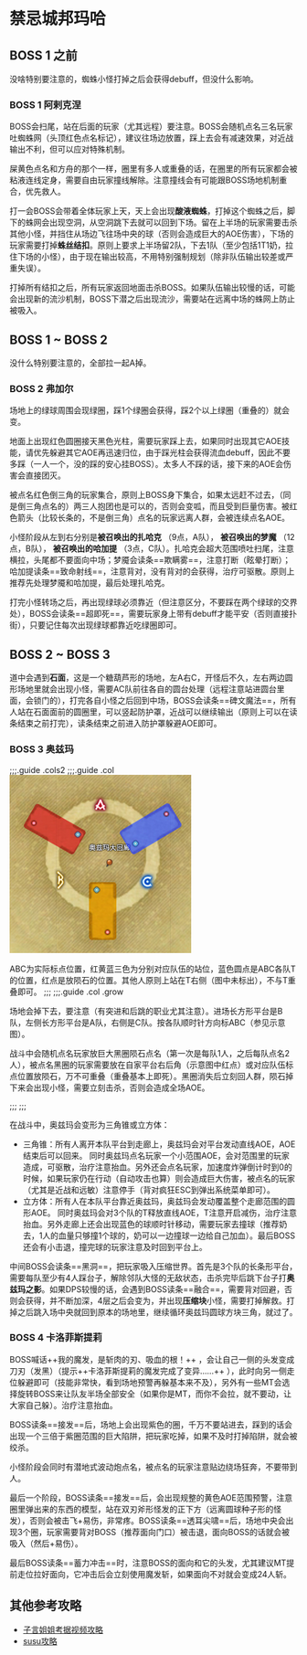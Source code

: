 # 禁忌城邦玛哈

## BOSS 1 之前

没啥特别要注意的，蜘蛛小怪打掉之后会获得<Status :id="645" name="消化中" />debuff，但没什么影响。

### BOSS 1 阿剌克涅

BOSS会扫尾，站在后面的玩家（尤其远程）要注意。BOSS会随机点名三名玩家吐蜘蛛网（头顶红色点名标记），建议往场边放置，踩上去会有减速效果，对近战输出不利，但可以应对特殊机制。

屎黄色点名和方舟的那个一样，圈里有多人或重叠的话，在圈里的所有玩家都会被粘液连线定身，需要自由玩家撞线解除。注意撞线会有可能跟BOSS场地机制重合，优先救人。

打一会BOSS会带着全体玩家上天，天上会出现**酸液蜘蛛**，打掉这个蜘蛛之后，脚下的蛛网会出现空洞，从空洞跳下去就可以回到下场。留在上半场的玩家需要击杀其他小怪，并挡住从场边飞往场中央的球（否则会造成巨大的AOE伤害），下场的玩家需要打掉**蛛丝结扣**。原则上要求上半场留2队，下去1队（至少包括1T1奶，拉住下场的小怪），由于现在输出较高，不用特别强制规划（除非队伍输出较差或严重失误）。

打掉所有结扣之后，所有玩家返回地面击杀BOSS。如果队伍输出较慢的话，可能会出现新的流沙机制，BOSS下潜之后出现流沙，需要站在远离中场的蛛网上防止被吸入。

## BOSS 1 ~ BOSS 2

没什么特别要注意的，全部拉一起A掉。

### BOSS 2 弗加尔

场地上的绿球周围会现绿圈，踩1个绿圈会获得<Status :id="1045" name="渐渐僵尸化" />，踩2个以上绿圈（重叠的）就会变<Status :id="371" name="僵尸" />。

地面上出现红色圆圈接天黑色光柱，需要玩家踩上去，如果同时出现其它AOE技能，请优先躲避其它AOE再迅速归位，由于踩光柱会获得流血debuff，因此不要多踩（一人一个，没的踩的安心挂BOSS）。太多人不踩的话，接下来的AOE会伤害会直接团灭。

被点名红色倒三角的玩家集合，原则上BOSS身下集合，如果太远赶不过去，（同是倒三角点名的）两三人抱团也是可以的，否则会变呱，而且受到巨量伤害。被红色箭头（比较长条的，不是倒三角）点名的玩家远离人群，会被连续点名AOE。

小怪阶段从左到右分别是**被召唤出的扎哈克** （9点，A队）， **被召唤出的梦魔** （12点，B队）， **被召唤出的哈加提** （3点，C队）。扎哈克会超大范围喷吐扫尾，注意横拉，头尾都不要面向中场；梦魇会读条==欺瞒雾==，注意打断（眩晕打断）；哈加提读条==致命射线==，注意背对，没有背对的会获得<Status :id="210" name="死亡宣告" />，治疗可驱散。原则上推荐先处理梦魇和哈加提，最后处理扎哈克。

打完小怪转场之后，再出现绿球必须靠近（但注意区分，不要踩在两个绿球的交界处），BOSS会读条==超即死==，需要玩家身上带有<Status :id="1045" name="渐渐僵尸化" />debuff才能平安（否则直接扑街），只要记住每次出现绿球都靠近吃绿圈即可。

## BOSS 2 ~ BOSS 3 

道中会遇到**石面**，这是一个糖葫芦形的场地，左A右C，开怪后不久，左右两边圆形场地里就会出现小怪，需要AC队前往各自的圆台处理（<Role name="ranged" />远程注意站进圆台里面，会锁门的），打完各自小怪之后回到中场，BOSS会读条==碑文魔法==，所有人站在石面面前的圆圈里，可以竖起防护罩，近战可以继续输出（原则上可以在读条结束之前打完），读条结束之前进入防护罩躲避AOE即可。

### BOSS 3 奥兹玛

;;;.guide .cols2
;;;.guide .col
<img src="./duty.assets/168.jpg" />

ABC为实际标点位置，红黄蓝三色为分别对应队伍的站位，蓝色圆点是ABC各队T的位置，红点是放陨石的位置。其他人原则上站在T右侧（图中未标出），不与T重叠即可。
;;;
;;;.guide .col .grow

场地会掉下去，要注意（有突进和后跳的职业尤其注意）。进场长方形平台是B队，左侧长方形平台是A队，右侧是C队。按各队顺时针方向标ABC（参见示意图）。

战斗中会随机点名玩家放巨大黑圈陨石点名（第一次是每队1人，之后每队点名2人），被点名黑圈的玩家需要放在自家平台右后角（示意图中红点）或对应队伍标点位置放陨石，万不可重叠（重叠基本上即死）。黑圈消失后立刻回人群，陨石掉下来会出现小怪，需要立刻击杀，否则会造成全场AOE。

;;;
;;;

在战斗中，奥兹玛会变形为三角锥或立方体：

* 三角锥：所有人离开本队平台到走廊上，奥兹玛会对平台发动直线AOE，AOE结束后可以回来。
 同时奥兹玛点名玩家一个小范围AOE，会对范围里的玩家造成<Status :id="343" name="出血" />，可驱散，<Role name="healer" />治疗注意抬血。另外还会点名玩家<Status :id="1384" name="加速度炸弹" />，加速度炸弹倒计时到0的时候，如果玩家仍在行动（自动攻击也算）则会造成巨大伤害，被点名的玩家（尤其是近战和远敏）注意停手（背对疯狂ESC到弹出系统菜单即可）。
 * 立方体：所有人在本队平台靠近奥兹玛，奥兹玛会发动覆盖整个走廊范围的圆形AOE。
 同时奥兹玛会对3个队的T释放直线AOE，T注意开启减伤，治疗注意抬血。另外走廊上还会出现蓝色的球顺时针移动，需要玩家去撞球（推荐奶去，1人的血量只够撞1个球的，奶可以一边撞球一边给自己加血）。最后BOSS还会有小击退，撞完球的玩家注意及时回到平台上。

中间BOSS会读条==黑洞==，把玩家吸入压缩世界。首先是3个队的长条形平台，需要每队至少有4人踩台子，解除邻队大怪的无敌状态，击杀完毕后跳下台子打**奥兹玛之影**。如果DPS较慢的话，会遇到BOSS读条==融合==，需要背对回避，否则会获得<Status :id="1068" name="渐渐浸蚀" />，并不断加深，4层之后会变为<Status :id="1069" name="浸蚀" />，并出现**压缩块**小怪，需要打掉解救。打掉之后跳入场中央就回到原本的场地里，继续循环奥兹玛圆球方块三角，就过了。

### BOSS 4 卡洛菲斯提莉

BOSS喊话++我的魔发，是斩肉的刃、吸血的根！++ ，会让自己一侧的头发变成刀刃（发黑）（提示++卡洛菲斯提莉的魔发完成了变异……++ ），此时向另一侧走位躲避即可（技能非常快，看到场地预警再躲基本来不及），另外有一些MT会选择旋转BOSS来让队友半场全部安全（如果你是MT，而你不会拉，就不要动，让大家自己躲）。治疗注意抬血。

BOSS读条==接发==后，场地上会出现紫色的圈，千万不要站进去，踩到的话会出现一个三倍于紫圈范围的巨大陷阱，把玩家吃掉，如果不及时打掉陷阱，就会被绞杀。

小怪阶段会同时有潜地式波动炮点名，被点名的玩家注意贴边绕场狂奔，不要带到人。

最后一个阶段，BOSS读条==接发==后，会出现规整的黄色AOE范围预警，注意圈里弹出来的东西的模型，站在双刃斧形怪发的正下方（远离圆球种子形的怪发），否则会被击飞+易伤，非常疼。BOSS读条==透耳尖啸==后，场地中央会出现3个圈，玩家需要背对BOSS（推荐面向门口）被击退，面向BOSS的话就会被吸入（然后+易伤）。

最后BOSS读条==蓄力冲击==时，注意BOSS的面向和它的头发，尤其建议MT提前走位拉好面向，它冲击后会立刻使用魔发斩，如果面向不对就会变成24人斩。

## 其他参考攻略

* [子言姐姐考据视频攻略](https://www.bilibili.com/video/BV1AW411i7eX)
* [susu攻略](https://www.ffxiv.cn/detail/article/161)
